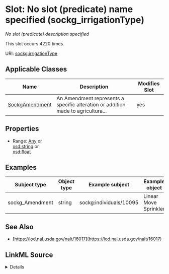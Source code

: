 

# Slot: No slot (predicate) name specified (sockg_irrigationType)


_No slot (predicate) description specified_






This slot occurs 4220 times.


URI: [sockg:irrigationType](https://idir.uta.edu/sockg-ontology/docs/irrigationType)



<!-- no inheritance hierarchy -->





## Applicable Classes

| Name | Description | Modifies Slot |
| --- | --- | --- |
| [SockgAmendment](../classes/SockgAmendment.md) | An Amendment represents a specific alteration or addition made to agricultura... |  yes  |







## Properties

* Range: [Any](../classes/Any.md)&nbsp;or&nbsp;<br />[xsd:string](http://www.w3.org/2001/XMLSchema#string)&nbsp;or&nbsp;<br />[xsd:float](http://www.w3.org/2001/XMLSchema#float)






## Examples

| Subject type | Object type | Example subject | Example object | Occurrences |
| --- | --- | --- | --- | --- |
| sockg_Amendment | string | sockg:individuals/10095 | Linear Move Sprinkler | 4220 |


## See Also

* [https://lod.nal.usda.gov/nalt/16017](https://lod.nal.usda.gov/nalt/16017)



## LinkML Source

<details>

```yaml
name: sockg_irrigationType
annotations:
  count:
    tag: count
    value: 4220
description: No slot (predicate) description specified
title: No slot (predicate) name specified
examples:
- object:
    example_object: Linear Move Sprinkler
    example_object_type: string
    example_predicate: sockg:irrigationType
    example_subject: sockg:individuals/10095
    example_subject_type: sockg_Amendment
from_schema: soc-kg
see_also:
- https://lod.nal.usda.gov/nalt/16017
rank: 1000
domain: sockg_Amendment
slot_uri: sockg:irrigationType
alias: sockg_irrigationType
domain_of:
- sockg_Amendment
range: Any
any_of:
- range: string
- range: float

```
</details>